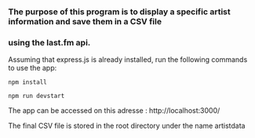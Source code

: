 ### The purpose of this program is to display a specific artist information and save them in a CSV file
### using the last.fm api.

Assuming that express.js is already installed, run the following commands to use the app:

```  
npm install 
```

```  
npm run devstart
```

The app can be accessed on this adresse : http://localhost:3000/

The final CSV file is stored in the root directory under the name artistdata

